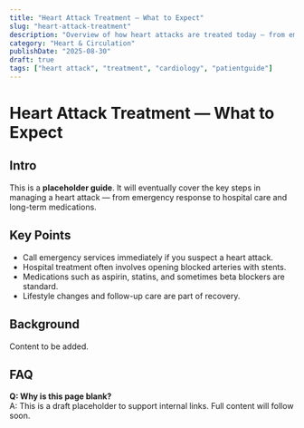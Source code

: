 ```yaml
---
title: "Heart Attack Treatment — What to Expect"
slug: "heart-attack-treatment"
description: "Overview of how heart attacks are treated today — from emergency care to long-term recovery."
category: "Heart & Circulation"
publishDate: "2025-08-30"
draft: true
tags: ["heart attack", "treatment", "cardiology", "patientguide"]
---
```


# Heart Attack Treatment — What to Expect

## Intro
This is a **placeholder guide**. It will eventually cover the key steps in managing a heart attack — from emergency response to hospital care and long-term medications.

## Key Points
- Call emergency services immediately if you suspect a heart attack.  
- Hospital treatment often involves opening blocked arteries with stents.  
- Medications such as aspirin, statins, and sometimes beta blockers are standard.  
- Lifestyle changes and follow-up care are part of recovery.  

## Background
Content to be added.

## FAQ
**Q: Why is this page blank?**  
A: This is a draft placeholder to support internal links. Full content will follow soon.  
